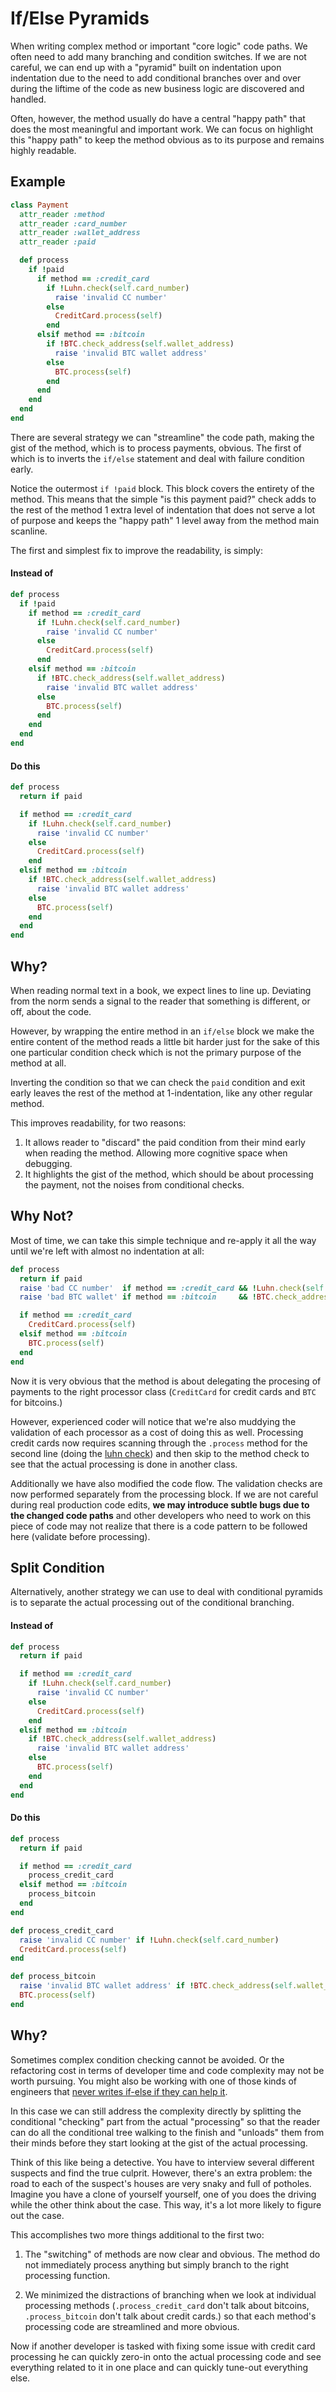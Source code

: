 # If/Else Pyramids

When writing complex method or important "core logic" code paths. We often need to add
many branching and condition switches. If we are not careful, we can end up with a
"pyramid" built on indentation upon indentation due to the need to add conditional
branches over and over during the liftime of the code as new business logic are
discovered and handled.

Often, however, the method usually do have a central "happy path" that does the most
meaningful and important work. We can focus on highlight this "happy path" to keep the
method obvious as to its purpose and remains highly readable.

## Example

```ruby
class Payment
  attr_reader :method
  attr_reader :card_number
  attr_reader :wallet_address
  attr_reader :paid

  def process
    if !paid
      if method == :credit_card
        if !Luhn.check(self.card_number)
          raise 'invalid CC number'
        else
          CreditCard.process(self)
        end
      elsif method == :bitcoin
        if !BTC.check_address(self.wallet_address)
          raise 'invalid BTC wallet address'
        else
          BTC.process(self)
        end
      end
    end
  end
end
```

There are several strategy we can "streamline" the code path, making the gist of the
method, which is to process payments, obvious. The first of which is to inverts the
`if/else` statement and deal with failure condition early.

Notice the outermost `if !paid` block. This block covers the entirety of the method. This
means that the simple "is this payment paid?" check adds to the rest of the method 1 extra
level of indentation that does not serve a lot of purpose and keeps the "happy path" 1
level away from the method main scanline.

The first and simplest fix to improve the readability, is simply:

#### Instead of

```ruby
def process
  if !paid
    if method == :credit_card
      if !Luhn.check(self.card_number)
        raise 'invalid CC number'
      else
        CreditCard.process(self)
      end
    elsif method == :bitcoin
      if !BTC.check_address(self.wallet_address)
        raise 'invalid BTC wallet address'
      else
        BTC.process(self)
      end
    end
  end
end
```

#### Do this

```ruby
def process
  return if paid

  if method == :credit_card
    if !Luhn.check(self.card_number)
      raise 'invalid CC number'
    else
      CreditCard.process(self)
    end
  elsif method == :bitcoin
    if !BTC.check_address(self.wallet_address)
      raise 'invalid BTC wallet address'
    else
      BTC.process(self)
    end
  end
end
```

## Why?

When reading normal text in a book, we expect lines to line up. Deviating from the norm
sends a signal to the reader that something is different, or off, about the code.

However, by wrapping the entire method in an `if/else` block we make the entire content of
the method reads a little bit harder just for the sake of this one particular condition
check which is not the primary purpose of the method at all.

Inverting the condition so that we can check the `paid` condition and exit early leaves
the rest of the method at 1-indentation, like any other regular method.

This improves readability, for two reasons:

1. It allows reader to "discard" the paid condition from their mind early when reading
   the method. Allowing more cognitive space when debugging.
2. It highlights the gist of the method, which should be about processing the payment, not
   the noises from conditional checks.

## Why Not?

Most of time, we can take this simple technique and re-apply it all the way until we're
left with almost no indentation at all:

```ruby
def process
  return if paid
  raise 'bad CC number'  if method == :credit_card && !Luhn.check(self.card_number)
  raise 'bad BTC wallet' if method == :bitcoin     && !BTC.check_address(self.wallet_address)

  if method == :credit_card
    CreditCard.process(self)
  elsif method == :bitcoin
    BTC.process(self)
  end
end
```

Now it is very obvious that the method is about delegating the procesing of payments to
the right processor class (`CreditCard` for credit cards and `BTC` for bitcoins.)

However, experienced coder will notice that we're also muddying the validation of each
processor as a cost of doing this as well. Processing credit cards now requires scanning
through the `.process` method for the second line (doing the [luhn check][0]) and then
skip to the method check to see that the actual processing is done in another class.

Additionally we have also modified the code flow. The validation checks are now performed
separately from the processing block. If we are not careful during real production code
edits, **we may introduce subtle bugs due to the changed code paths** and other developers
who need to work on this piece of code may not realize that there is a code pattern to be
followed here (validate before processing).

[0]: https://en.wikipedia.org/wiki/Luhn_algorithm

## Split Condition

Alternatively, another strategy we can use to deal with conditional pyramids is to
separate the actual processing out of the conditional branching.

#### Instead of

```ruby
def process
  return if paid

  if method == :credit_card
    if !Luhn.check(self.card_number)
      raise 'invalid CC number'
    else
      CreditCard.process(self)
    end
  elsif method == :bitcoin
    if !BTC.check_address(self.wallet_address)
      raise 'invalid BTC wallet address'
    else
      BTC.process(self)
    end
  end
end
```

#### Do this

```ruby
def process
  return if paid

  if method == :credit_card
    process_credit_card
  elsif method == :bitcoin
    process_bitcoin
  end
end

def process_credit_card
  raise 'invalid CC number' if !Luhn.check(self.card_number)
  CreditCard.process(self)
end

def process_bitcoin
  raise 'invalid BTC wallet address' if !BTC.check_address(self.wallet_address)
  BTC.process(self)
end
```

## Why?

Sometimes complex condition checking cannot be avoided. Or the refactoring cost in terms
of developer time and code complexity may not be worth pursuing. You might also be working
with one of those kinds of engineers that [never writes if-else if they can help it][1].

In this case we can still address the complexity directly by splitting the conditional
"checking" part from the actual "processing" so that the reader can do all the conditional
tree walking to the finish and "unloads" them from their minds before they start looking
at the gist of the actual processing.

Think of this like being a detective. You have to interview several different suspects and
find the true culprit. However, there's an extra problem: the road to each of the
suspect's houses are very snaky and full of potholes.  Imagine you have a clone of
yourself yourself, one of you does the driving while the other think about the case.
This way, it's a lot more likely to figure out the case.

This accomplishes two more things additional to the first two:

1. The "switching" of methods are now clear and obvious. The method do not immediately
   process anything but simply branch to the right processing function.

2. We minimized the distractions of branching when we look at individual processing
   methods (`.process_credit_card` don't talk about bitcoins, `.process_bitcoin` don't
   talk about credit cards.) so that each method's processing code are streamlined and
   more obvious.

Now if another developer is tasked with fixing some issue with credit card processing he
can quickly zero-in onto the actual processing code and see everything related to it in
one place and can quickly tune-out everything else.

[1]: https://medium.com/swlh/stop-using-if-else-statements-f4d2323e6e4

